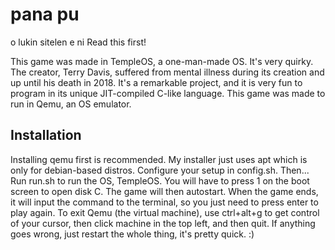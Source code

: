 # pana pu
o lukin sitelen e ni
Read this first! 

This game was made in TempleOS, a one-man-made OS. It's very quirky. The creator, Terry Davis, suffered from mental illness during its creation and up until his death in 2018. It's a remarkable project, and it is very fun to program in its unique JIT-compiled C-like language. This game was made to run in Qemu, an OS emulator.


## Installation
Installing qemu first is recommended. My installer just uses apt which is only for debian-based distros.
Configure your setup in config.sh.
Then...
Run run.sh to run the OS, TempleOS. You will have to press 1 on the boot screen to open disk C. The game will then autostart.
When the game ends, it will input the command to the terminal, so you just need to press enter to play again.
To exit Qemu (the virtual machine), use ctrl+alt+g to get control of your cursor, then click machine in the top left, and then quit.
If anything goes wrong, just restart the whole thing, it's pretty quick. :)
